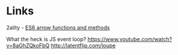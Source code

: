 # Links

2ality - [ES6 arrow functions and methods](http://2ality.com/2012/04/arrow-functions.html)

What the heck is JS event loop?  https://www.youtube.com/watch?v=8aGhZQkoFbQ http://latentflip.com/loupe